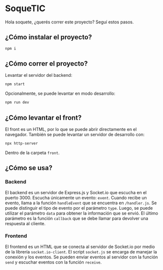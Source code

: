 # SoqueTIC

Hola soquete, ¿querés correr este proyecto? Seguí estos pasos.

## ¿Cómo instalar el proyecto?

```bash
npm i
```

## ¿Cómo correr el proyecto?

Levantar el servidor del backend:

```bash
npm start
```

Opcionalmente, se puede levantar en modo desarrollo:

```bash
npm run dev
```

## ¿Cómo levantar el front?

El front es un HTML, por lo que se puede abrir directamente en el navegador. También se puede levantar un servidor de desarrollo con:

```bash
npx http-server
```

Dentro de la carpeta `front`.

## ¿Cómo se usa?

### Backend

El backend es un servidor de Express.js y Socket.io que escucha en el puerto 3000. Escucha únicamente un evento: `event`. Cuando recibe un evento, llama a la función `handleEvent` que se encuentra en `/handler.js`. Se puede distinguir el tipo de evento por el parámetro `type`. Luego, se puede utilizar el parámetro `data` para obtener la información que se envió. El último parámetro es la función `callback` que se debe llamar para devolver una respuesta al cliente.

### Frontend

El frontend es un HTML que se conecta al servidor de Socket.io por medio de la librería `socket.io-client`. El script `socket.js` se encarga de manejar la conexión y los eventos. Se pueden enviar eventos al servidor con la función `send` y escuchar eventos con la función `receive`.
